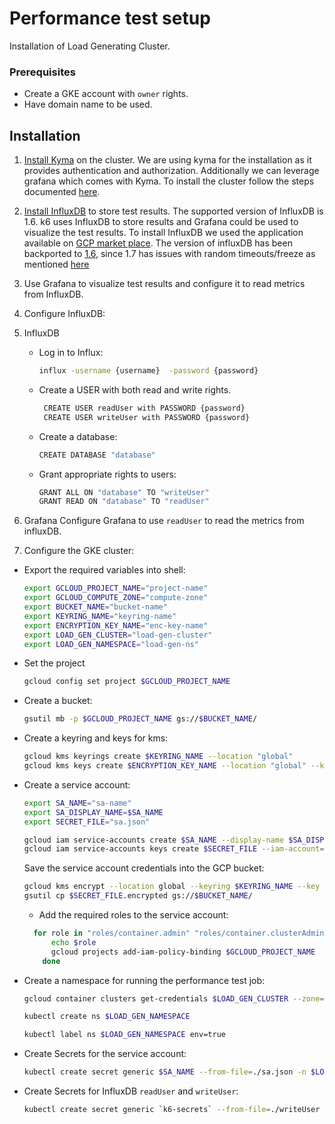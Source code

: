 # Performance test setup

Installation of Load Generating Cluster.

### Prerequisites

- Create a GKE account with `owner` rights.
- Have domain name to be used.

## Installation

1. [Install Kyma](https://kyma-project.io/docs/root/kyma/#installation-install-kyma-on-a-cluster) on the cluster.
We are using kyma for the installation as it provides authentication and authorization. Additionally we can leverage grafana which comes with Kyma. To install the cluster follow the steps documented [here](https://kyma-project.io/docs/root/kyma/#installation-install-kyma-on-a-cluster).


2. [Install InfluxDB](https://console.cloud.google.com/marketplace/details/google/influxdb?q=influxdb) to store test results. The supported version of InfluxDB is 1.6.
k6 uses InfluxDB to store results and Grafana could be used to visualize the test results. To install InfluxDB we used the application available on [GCP market place](https://console.cloud.google.com/marketplace/details/google/influxdb?q=influxdb). The version of influxDB has been backported to [1.6](gcr.io/cloud-marketplace/google/influxdb@sha256:23d3f92f3f375a7e37ee4e54e739a068e9cf80a570ffecce60b97076c15855b6`), since 1.7 has issues with random timeouts/freeze as mentioned [here](https://github.com/influxdata/influxdb/issues/12731) 



3. Use Grafana to visualize test results and configure it to read metrics from InfluxDB.

4. Configure InfluxDB:
1. InfluxDB
   * Log in to Influx:
     ```bash
     influx -username {username}  -password {password}
     ```
   * Create a USER with both read and write rights.
     ```bash
      CREATE USER readUser with PASSWORD {password}
      CREATE USER writeUser with PASSWORD {password}
     ```
   * Create a database:
     ```bash
     CREATE DATABASE "database"
     ```
   * Grant appropriate rights to users:
      ```bash
      GRANT ALL ON "database" TO "writeUser"
      GRANT READ ON "database" TO "readUser"
      ```
2. Grafana
   Configure Grafana to use `readUser` to read the metrics from influxDB.
3. Configure the GKE cluster:
  * Export the required variables into shell:
      ```bash
      export GCLOUD_PROJECT_NAME="project-name"
      export GCLOUD_COMPUTE_ZONE="compute-zone"
      export BUCKET_NAME="bucket-name"
      export KEYRING_NAME="keyring-name"
      export ENCRYPTION_KEY_NAME="enc-key-name"
      export LOAD_GEN_CLUSTER="load-gen-cluster"
      export LOAD_GEN_NAMESPACE="load-gen-ns"
      ```
  * Set the project
    ```bash
    gcloud config set project $GCLOUD_PROJECT_NAME
    ```
  * Create a bucket:
    ```bash
    gsutil mb -p $GCLOUD_PROJECT_NAME gs://$BUCKET_NAME/
    ```
  * Create a keyring and keys for kms:
    ```bash
    gcloud kms keyrings create $KEYRING_NAME --location "global"
    gcloud kms keys create $ENCRYPTION_KEY_NAME --location "global" --keyring $KEYRING_NAME --purpose encryption
    ```
  * Create a service account:
    ```bash
    export SA_NAME="sa-name"
    export SA_DISPLAY_NAME=$SA_NAME
    export SECRET_FILE="sa.json"

    gcloud iam service-accounts create $SA_NAME --display-name $SA_DISPLAY_NAME
    gcloud iam service-accounts keys create $SECRET_FILE --iam-account=$SA_NAME@$GCLOUD_PROJECT_NAME.iam.gserviceaccount.com
    ```
    Save the service account credentials into the GCP bucket:
    ```bash
    gcloud kms encrypt --location global --keyring $KEYRING_NAME --key $ENCRYPTION_KEY_NAME --plaintext-file $SECRET_FILE --ciphertext-file $SECRET_FILE.encrypted
    gsutil cp $SECRET_FILE.encrypted gs://$BUCKET_NAME/
    ```
    * Add the required roles to the service account:
    ```bash
      for role in "roles/container.admin" "roles/container.clusterAdmin" "roles/serviceaccounts.serviceAccountUser", "roles/storage.storageAdmin"; do
          echo $role
          gcloud projects add-iam-policy-binding $GCLOUD_PROJECT_NAME  --member=serviceAccount:$SA_NAME@$GCLOUD_PROJECT_NAME.iam.gserviceaccount.com --role=$role
        done
    ```
  * Create a namespace for running the performance test job:
    ```bash
    gcloud container clusters get-credentials $LOAD_GEN_CLUSTER --zone=$GCLOUD_COMPUTE_ZONE --project=$GCLOUD_PROJECT_NAME

    kubectl create ns $LOAD_GEN_NAMESPACE

    kubectl label ns $LOAD_GEN_NAMESPACE env=true
    ```
  * Create Secrets for the service account:
    ```bash
    kubectl create secret generic $SA_NAME --from-file=./sa.json -n $LOAD_GEN_NAMESPACE
    ```

  * Create Secrets for InfluxDB `readUser` and `writeUser`:
    ```bash
    kubectl create secret generic `k6-secrets` --from-file=./writeUser --from-file=./writeUser_pass --from-file=./database -n $LOAD_GEN_NAMESPACE
